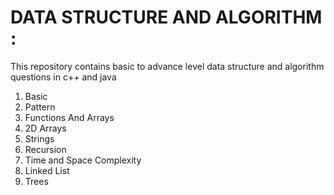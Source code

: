 # DATA STRUCTURE AND ALGORITHM :
This repository contains basic to advance level data structure and algorithm questions in c++ and java
1. Basic
2. Pattern
3. Functions And Arrays
4. 2D Arrays
5. Strings  
6. Recursion
7. Time and Space Complexity
8. Linked List
9. Trees

